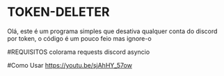 # TOKEN-DELETER
 Olá, este é um programa simples que desativa qualquer conta do discord por token, o código é um pouco feio mas ignore-o

#REQUISITOS
colorama
requests
discord
asyncio

#Como Usar
https://youtu.be/sjAhHY_57ow
